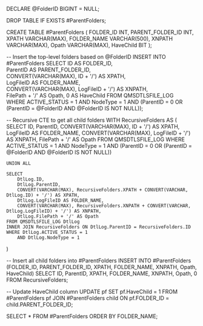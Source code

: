 DECLARE @FolderID BIGINT = NULL;

DROP TABLE IF EXISTS #ParentFolders;

CREATE TABLE #ParentFolders (
    FOLDER_ID INT,
    PARENT_FOLDER_ID INT,
    XPATH VARCHAR(MAX),
    FOLDER_NAME VARCHAR(500),
    XNPATH VARCHAR(MAX),
    Opath VARCHAR(MAX),
    HaveChild BIT
);

-- Insert the top-level folders based on @FolderID
INSERT INTO #ParentFolders
SELECT 
    ID AS FOLDER_ID,                 
    ParentID AS PARENT_FOLDER_ID,                 
    CONVERT(VARCHAR(MAX), ID + '/') AS XPATH,                
    LogFileID AS FOLDER_NAME,                
    CONVERT(VARCHAR(MAX), LogFileID + '/') AS XNPATH,            
    FilePath + '/' AS Opath,
    0 AS HaveChild
FROM QMSDTLSFILE_LOG                 
WHERE ACTIVE_STATUS = 1 
    AND NodeType = 1 
    AND (ParentID = 0 OR (ParentID = @FolderID AND @FolderID IS NOT NULL));

-- Recursive CTE to get all child folders
WITH RecursiveFolders AS (
    SELECT 
        ID,
        ParentID,
        CONVERT(VARCHAR(MAX), ID + '/') AS XPATH,
        LogFileID AS FOLDER_NAME,
        CONVERT(VARCHAR(MAX), LogFileID + '/') AS XNPATH,
        FilePath + '/' AS Opath
    FROM QMSDTLSFILE_LOG
    WHERE ACTIVE_STATUS = 1 
        AND NodeType = 1 
        AND (ParentID = 0 OR (ParentID = @FolderID AND @FolderID IS NOT NULL))
    
    UNION ALL
    
    SELECT 
        DtlLog.ID,
        DtlLog.ParentID,
        CONVERT(VARCHAR(MAX), RecursiveFolders.XPATH + CONVERT(VARCHAR, DtlLog.ID) + '/') AS XPATH,
        DtlLog.LogFileID AS FOLDER_NAME,
        CONVERT(VARCHAR(MAX), RecursiveFolders.XNPATH + CONVERT(VARCHAR, DtlLog.LogFileID) + '/') AS XNPATH,
        DtlLog.FilePath + '/' AS Opath
    FROM QMSDTLSFILE_LOG DtlLog
    INNER JOIN RecursiveFolders ON DtlLog.ParentID = RecursiveFolders.ID
    WHERE DtlLog.ACTIVE_STATUS = 1 
        AND DtlLog.NodeType = 1
)

-- Insert all child folders into #ParentFolders
INSERT INTO #ParentFolders (FOLDER_ID, PARENT_FOLDER_ID, XPATH, FOLDER_NAME, XNPATH, Opath, HaveChild)
SELECT 
    ID,
    ParentID,
    XPATH,
    FOLDER_NAME,
    XNPATH,
    Opath,
    0
FROM RecursiveFolders;

-- Update HaveChild column
UPDATE pf
SET pf.HaveChild = 1
FROM #ParentFolders pf
JOIN #ParentFolders child ON pf.FOLDER_ID = child.PARENT_FOLDER_ID;

SELECT * FROM #ParentFolders ORDER BY FOLDER_NAME;